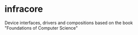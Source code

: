 # infracore
Device interfaces, drivers and compositions based on the book "Foundations of Computer Science"
